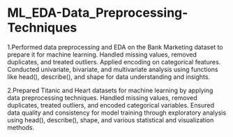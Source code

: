 # ML_EDA-Data_Preprocessing-Techniques
1.Performed data preprocessing and EDA on the Bank Marketing dataset to prepare it for machine learning. Handled missing values, removed duplicates, and treated outliers. Applied encoding on categorical features. Conducted univariate, bivariate, and multivariate analysis using functions like head(), describe(), and shape for data understanding and insights.

2.Prepared Titanic and Heart datasets for machine learning by applying data preprocessing techniques. Handled missing values, removed duplicates, treated outliers, and encoded categorical variables. Ensured data quality and consistency for model training through exploratory analysis using head(), describe(), shape, and various statistical and visualization methods.
